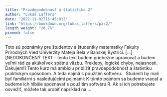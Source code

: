 ```yaml
---
title: "Pravdepodobnosť a štatistika 2"
author: "Lukáš Lafférs"
date: "2022-11-02T16:45:01Z"
link: "https://bookdown.org/lukas_laffers/pas2/"
length_weight: "20.7%"
pinned: false
---
```


Toto sú poznámky pre študentov a študentky matematiky Fakulty Prírodných Vied Univerzity Mateja Bela v Banskej Bystrici. [...] [NEDOKONČENÝ TEXT - tento text budem priebežne upravovať a budem veľmi rád za akúkoľvek spätnú väzbu. Preklepy, logické chyby, nejasnosti. Ďakujem!] Tento kurz má ambíciu priblížiť pravdepodobnosť a štatistiku praktickým spôsobom. A teda najmä s použitím softvéru.   Študenti by mali byť familiárni s nasledujúcimi pojmami: K týmto pojmom sa budeme vracať a budeme ich hlbšie spoznávať s použitím softvéru R. Ak si ich potrebujete osviežiť, môžete tak urobiť napríklad na ...
